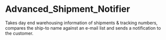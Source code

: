 # Advanced_Shipment_Notifier
Takes day end warehousing information of shipments &amp; tracking numbers, compares the ship-to name against an e-mail list and sends a notification to the customer.
